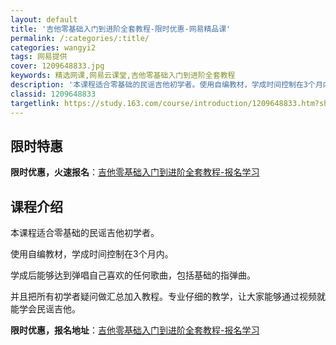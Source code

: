 ```yaml
---
layout: default
title: '吉他零基础入门到进阶全套教程-限时优惠-网易精品课'
permalink: /:categories/:title/
categories: wangyi2
tags: 网易提供
cover: 1209648833.jpg
keywords: 精选网课,网易云课堂,吉他零基础入门到进阶全套教程
description: '本课程适合零基础的民谣吉他初学者。使用自编教材，学成时间控制在3个月内。学成后能够达到弹唱自己喜欢的任何歌曲，包括基础的'
classid: 1209648833
targetlink: https://study.163.com/course/introduction/1209648833.htm?share=1&shareId=1025206652&utm_campaign=share&utm_medium=iphoneShare&utm_source=&utm_u=1025206652
---
```


## 限时特惠

**限时优惠，火速报名**：[吉他零基础入门到进阶全套教程-报名学习](https://study.163.com/course/introduction/1209648833.htm?share=1&shareId=1025206652&utm_campaign=share&utm_medium=iphoneShare&utm_source=&utm_u=1025206652)

## 课程介绍

本课程适合零基础的民谣吉他初学者。



使用自编教材，学成时间控制在3个月内。



学成后能够达到弹唱自己喜欢的任何歌曲，包括基础的指弹曲。



并且把所有初学者疑问做汇总加入教程。专业仔细的教学，让大家能够通过视频就能学会民谣吉他。

**限时优惠，报名地址**：[吉他零基础入门到进阶全套教程-报名学习](https://study.163.com/course/introduction/1209648833.htm?share=1&shareId=1025206652&utm_campaign=share&utm_medium=iphoneShare&utm_source=&utm_u=1025206652)

